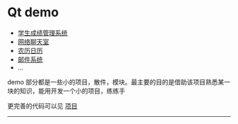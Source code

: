 # Qt demo

* [学生成绩管理系统](./notes/StudentManagementSystem.md)
* [网络聊天室](./notes/NetworkChat.md)
* [农历日历](./notes/LunarCalendar.md)
* [邮件系统](./notes/EmailTool.md)
* ...

demo 部分都是一些小的项目，散件，模块。最主要的目的是借助该项目熟悉某一块的知识，能用开发一个小的项目，练练手

更完善的代码可以见 [项目](../Project/content.md)

---
